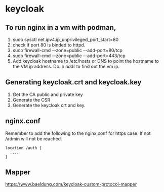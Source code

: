# keycloak
## To run nginx in a vm with podman, 
1. sudo sysctl net.ipv4.ip_unprivileged_port_start=80
2. check if port 80 is binded to httpd.
3. sudo firewall-cmd --zone=public --add-port=80/tcp
4. sudo firewall-cmd --zone=public --add-port=443/tcp
5. Add keycloak hostname to /etc/hosts or DNS to point the hostname to the VM ip address. Do ip addr to find out the vm ip.

## Generating keycloak.crt and keycloak.key
1. Get the CA public and private key
2. Generate the CSR
3. Generate the keycloak crt and key.

## nginx.conf
Remember to add the following to the nginx.conf for https case. If not <keycloak>/admin will not be reached. 
```
location /auth {
  ....
}
``` 

## Mapper
https://www.baeldung.com/keycloak-custom-protocol-mapper
